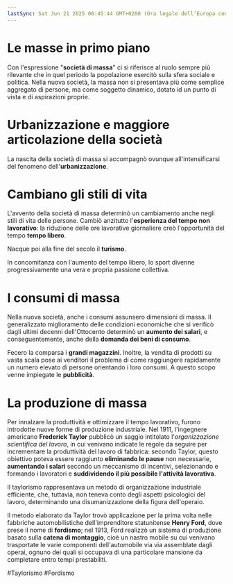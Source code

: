 ```yaml
---
lastSync: Sat Jun 21 2025 00:45:44 GMT+0200 (Ora legale dell’Europa centrale)
---
```

# Le masse in primo piano
Con l'espressione "**società di massa**" ci si riferisce al ruolo sempre più rilevante che in quel periodo la popolazione esercitò sulla sfera sociale e politica. Nella nuova società, la massa non si presentava più come semplice aggregato di persone, ma come soggetto dinamico, dotato id un punto di vista e di aspirazioni proprie.

# Urbanizzazione e maggiore articolazione della società
La nascita della società di massa si accompagnò ovunque all'intensificarsi del fenomeno dell'**urbanizzazione**.

# Cambiano gli stili di vita
L'avvento della società di massa determinò un cambiamento anche negli stili di vita delle persone. Cambiò anzitutto l'**esperienza del tempo non lavorativo**: la riduzione delle ore lavorative giornaliere creò l'opportunità del tempo **tempo libero**.

Nacque poi alla fine del secolo il **turismo**.

In concomitanza con l'aumento del tempo libero, lo sport divenne progressivamente una vera e propria passione collettiva.

# I consumi di massa
Nella nuova società, anche i consumi assunsero dimensioni di massa. Il generalizzato miglioramento delle condizioni economiche che si verificò dagli ultimi decenni dell'Ottocento determinò un **aumento dei salari**, e conseguentemente, anche della **domanda dei beni di consumo**.

Fecero la comparsa i **grandi magazzini**. Inoltre, la vendita di prodotti su vasta scala pose ai venditori il problema di come raggiungere rapidamente un numero elevato di persone orientando i loro consumi. A questo scopo venne impiegate le **pubblicità**.

# La produzione di massa
Per innalzare la produttività e ottimizzare il tempo lavorativo, furono introdotte nuove forme di produzione industriale.
Nel 1911, l'ingegnere americano **Frederick Taylor** pubblicò un saggio intitolato l'*organizzazione scientifica del lavoro*, in cui venivano indicate le regole da seguire per incrementare la produttività del lavoro di fabbrica: secondo Taylor, questo obiettivo poteva essere raggiunto **eliminando le pause** non necessarie, **aumentando i salari** secondo un meccanismo di incentivi, selezionando e formando i lavoratori e **suddividendo il più possibile l'attività lavorativa**.

Il taylorismo rappresentava un metodo di organizzazione industriale efficiente, che, tuttavia, non teneva conto degli aspetti psicologici del lavoro, determinando una disumanizzazione della figura dell'operaio.

Il metodo elaborato da Taylor trovò applicazione per la prima volta nelle fabbriche automobilistiche dell'imprenditore statunitense **Henry Ford**, dove prese il nome di **fordismo**; nel 1913, Ford realizzò un sistema di produzione basato sulla **catena di montaggio**, cioè un nastro mobile su cui venivano trasportate le varie componenti dell'automobile via via assemblate dagli operai, ognuno dei quali si occupava di una particolare mansione da completare entro tempi prestabiliti.

#Taylorismo #Fordismo 

